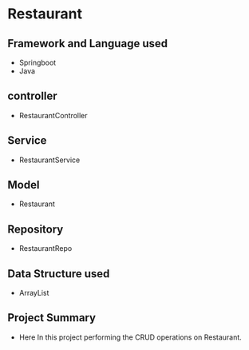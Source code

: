 # Restaurant

## Framework and Language used
* Springboot
* Java

## controller
* RestaurantController

## Service
* RestaurantService

## Model
* Restaurant

## Repository
* RestaurantRepo

## Data Structure used
* ArrayList

## Project Summary
* Here In this project performing the CRUD operations on Restaurant.
